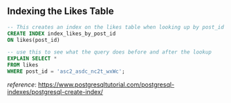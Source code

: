 ## Indexing the Likes Table

```sql
-- This creates an index on the likes table when looking up by post_id
CREATE INDEX index_likes_by_post_id
ON likes(post_id)
```

```sql
-- use this to see what the query does before and after the lookup
EXPLAIN SELECT *
FROM likes
WHERE post_id = 'asc2_asdc_nc2t_wxWc';
```

_reference_: https://www.postgresqltutorial.com/postgresql-indexes/postgresql-create-index/
